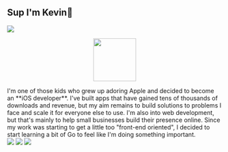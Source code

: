 
<h2> Sup I'm Kevin👋</h2>
<img src="https://komarev.com/ghpvc/?username=scenario7">
<p align="center">
<img src="https://thumbs.gfycat.com/ComplicatedAdmiredAllosaurus-max-1mb.gif" height="100" width="100">
</p>
I'm one of those kids who grew up adoring Apple and decided to become an **iOS developer**. I've built apps that have gained tens of thousands of downloads and revenue, but my aim remains to build solutions to problems I face and scale it for everyone else to use. I'm also into web development, but that's mainly to help small businesses build their presence online. Since my work was starting to get a little too "front-end oriented", I decided to start learning a bit of Go to feel like I'm doing something important.

<div>
<img src="https://img.shields.io/badge/go-%2300ADD8.svg?style=for-the-badge&logo=go&logoColor=white">
<img src="https://img.shields.io/badge/swift-F54A2A?style=for-the-badge&logo=swift&logoColor=white">
<img src="https://img.shields.io/badge/Next-black?style=for-the-badge&logo=next.js&logoColor=white">
</div>

